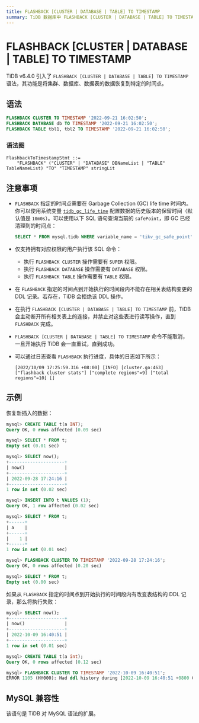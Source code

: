 ```yaml
---
title: FLASHBACK [CLUSTER | DATABASE | TABLE] TO TIMESTAMP
summary: TiDB 数据库中 FLASHBACK [CLUSTER | DATABASE | TABLE] TO TIMESTAMP 的使用概况。
---
```


# FLASHBACK [CLUSTER | DATABASE | TABLE] TO TIMESTAMP

TiDB v6.4.0 引入了 `FLASHBACK [CLUSTER | DATABASE | TABLE] TO TIMESTAMP` 语法，其功能是将集群、数据库、数据表的数据恢复到特定的时间点。

## 语法

```sql
FLASHBACK CLUSTER TO TIMESTAMP '2022-09-21 16:02:50';
FLASHBACK DATABASE db TO TIMESTAMP '2022-09-21 16:02:50';
FLASHBACK TABLE tbl1, tbl2 TO TIMESTAMP '2022-09-21 16:02:50';
```

### 语法图

```ebnf+diagram
FlashbackToTimestampStmt ::=
    "FLASHBACK" ("CLUSTER" | "DATABASE" DBNameList | "TABLE" TableNameList) "TO" "TIMESTAMP" stringLit
```

## 注意事项

* `FLASHBACK` 指定的时间点需要在 Garbage Collection (GC) life time 时间内。你可以使用系统变量 [`tidb_gc_life_time`](/system-variables.md#tidb_gc_life_time-从-v50-版本开始引入) 配置数据的历史版本的保留时间（默认值是 `10m0s`）。可以使用以下 SQL 语句查询当前的 `safePoint`，即 GC 已经清理到的时间点：

    ```sql
    SELECT * FROM mysql.tidb WHERE variable_name = 'tikv_gc_safe_point';
    ```

* 仅支持拥有对应权限的用户执行该 SQL 命令：
    * 执行 `FLASHBACK CLUSTER` 操作需要有 `SUPER` 权限。
    * 执行 `FLASHBACK DATABASE` 操作需要有 `DATABASE` 权限。
    * 执行 `FLASHBACK TABLE` 操作需要有 `TABLE` 权限。
* 在 `FLASHBACK` 指定的时间点到开始执行的时间段内不能存在相关表结构变更的 DDL 记录。若存在，TiDB 会拒绝该 DDL 操作。
* 在执行 `FLASHBACK [CLUSTER | DATABASE | TABLE] TO TIMESTAMP` 前，TiDB 会主动断开所有相关表上的连接，并禁止对这些表进行读写操作，直到 `FLASHBACK` 完成。
* `FLASHBACK [CLUSTER | DATABASE | TABLE] TO TIMESTAMP` 命令不能取消，一旦开始执行 TiDB 会一直重试，直到成功。
* 可以通过日志查看 `FLASHBACK` 执行进度，具体的日志如下所示：

    ```
    [2022/10/09 17:25:59.316 +08:00] [INFO] [cluster.go:463] ["flashback cluster stats"] ["complete regions"=9] ["total regions"=10] []
    ```

## 示例

恢复新插入的数据：

```sql
mysql> CREATE TABLE t(a INT);
Query OK, 0 rows affected (0.09 sec)

mysql> SELECT * FROM t;
Empty set (0.01 sec)

mysql> SELECT now();
+---------------------+
| now()               |
+---------------------+
| 2022-09-28 17:24:16 |
+---------------------+
1 row in set (0.02 sec)

mysql> INSERT INTO t VALUES (1);
Query OK, 1 row affected (0.02 sec)

mysql> SELECT * FROM t;
+------+
| a    |
+------+
|    1 |
+------+
1 row in set (0.01 sec)

mysql> FLASHBACK CLUSTER TO TIMESTAMP '2022-09-28 17:24:16';
Query OK, 0 rows affected (0.20 sec)

mysql> SELECT * FROM t;
Empty set (0.00 sec)
```

如果从 `FLASHBACK` 指定的时间点到开始执行的时间段内有改变表结构的 DDL 记录，那么将执行失败：

```sql
mysql> SELECT now();
+---------------------+
| now()               |
+---------------------+
| 2022-10-09 16:40:51 |
+---------------------+
1 row in set (0.01 sec)

mysql> CREATE TABLE t(a int);
Query OK, 0 rows affected (0.12 sec)

mysql> FLASHBACK CLUSTER TO TIMESTAMP '2022-10-09 16:40:51';
ERROR 1105 (HY000): Had ddl history during [2022-10-09 16:40:51 +0800 CST, now), can't do flashback
```

## MySQL 兼容性

该语句是 TiDB 对 MySQL 语法的扩展。
